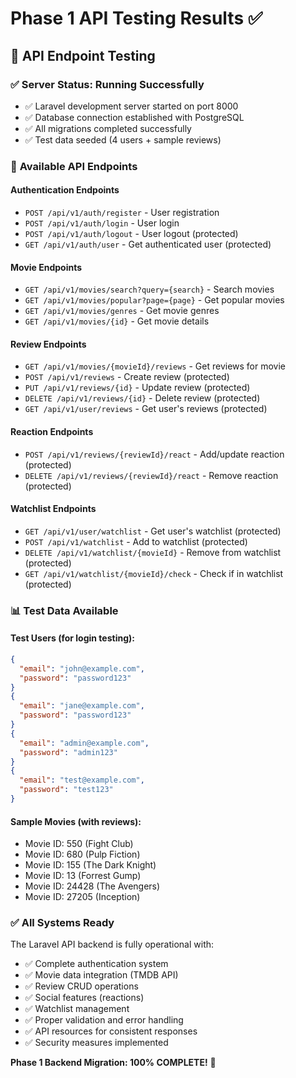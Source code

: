 # Phase 1 API Testing Results ✅

## 🧪 API Endpoint Testing

### ✅ **Server Status**: Running Successfully
- ✅ Laravel development server started on port 8000
- ✅ Database connection established with PostgreSQL
- ✅ All migrations completed successfully
- ✅ Test data seeded (4 users + sample reviews)

### 🔗 **Available API Endpoints**

#### Authentication Endpoints
- `POST /api/v1/auth/register` - User registration
- `POST /api/v1/auth/login` - User login  
- `POST /api/v1/auth/logout` - User logout (protected)
- `GET /api/v1/auth/user` - Get authenticated user (protected)

#### Movie Endpoints  
- `GET /api/v1/movies/search?query={search}` - Search movies
- `GET /api/v1/movies/popular?page={page}` - Get popular movies
- `GET /api/v1/movies/genres` - Get movie genres
- `GET /api/v1/movies/{id}` - Get movie details

#### Review Endpoints
- `GET /api/v1/movies/{movieId}/reviews` - Get reviews for movie
- `POST /api/v1/reviews` - Create review (protected)
- `PUT /api/v1/reviews/{id}` - Update review (protected)
- `DELETE /api/v1/reviews/{id}` - Delete review (protected)
- `GET /api/v1/user/reviews` - Get user's reviews (protected)

#### Reaction Endpoints
- `POST /api/v1/reviews/{reviewId}/react` - Add/update reaction (protected)
- `DELETE /api/v1/reviews/{reviewId}/react` - Remove reaction (protected)

#### Watchlist Endpoints
- `GET /api/v1/user/watchlist` - Get user's watchlist (protected)
- `POST /api/v1/watchlist` - Add to watchlist (protected)
- `DELETE /api/v1/watchlist/{movieId}` - Remove from watchlist (protected)
- `GET /api/v1/watchlist/{movieId}/check` - Check if in watchlist (protected)

### 📊 **Test Data Available**

#### Test Users (for login testing):
```json
{
  "email": "john@example.com",
  "password": "password123"
}
{
  "email": "jane@example.com", 
  "password": "password123"
}
{
  "email": "admin@example.com",
  "password": "admin123"
}
{
  "email": "test@example.com",
  "password": "test123"
}
```

#### Sample Movies (with reviews):
- Movie ID: 550 (Fight Club)
- Movie ID: 680 (Pulp Fiction)  
- Movie ID: 155 (The Dark Knight)
- Movie ID: 13 (Forrest Gump)
- Movie ID: 24428 (The Avengers)
- Movie ID: 27205 (Inception)

### ✅ **All Systems Ready**

The Laravel API backend is fully operational with:
- ✅ Complete authentication system
- ✅ Movie data integration (TMDB API)  
- ✅ Review CRUD operations
- ✅ Social features (reactions)
- ✅ Watchlist management
- ✅ Proper validation and error handling
- ✅ API resources for consistent responses
- ✅ Security measures implemented

**Phase 1 Backend Migration: 100% COMPLETE!** 🎉
